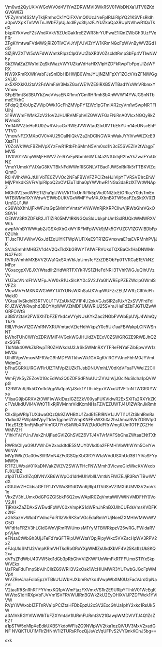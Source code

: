 Vm0wd2QyUXlVWGxWV0d4V1YwZDRWMVl3WkRSV01WbDNXa1JTV0ZKdGVGWlZi
VFZyVm14S2MyTkljRmhoCk1YQlFXVmQ0UzJNeFpIRlJiRlpYQ21KSVFsRldh
a0poVXpKTmVWTnJWbFZpUjJodlEyc3hjazFJYUZkaQpXRUpNVlhwR1QxTkdX
bkpXYkVwcFZsWndXVkV5ZUdGak1rcEZWR3hrYUFwaE1IQnZWbGh3UzFVeFRr
ZFgKYmtwaFVtMW9jRlZ0TlVOVlJrVjVUVlZrYW1KRmNGcFpWVnByWVZGd1dG
SlZjRVZXTW5oWFdWWmtkRlpzClpGVUtZbXR3V0ZscldtRmpSbFp4VTIwNWEy
SkZWalZaZWs1dlZqSktWazVWYUZkaVdHaHlXVlpHZDFkRwpTbFpqUlZaWFRX
NW9XRmRXWkVabFJsSnlDbHBHWjB0WmJYUjNZMFpXY1ZOcVVsZFNiWGg2VjJ0
ak5XRXkKU2taV2FsWmFaV3MxZGxsWE1VZE9iRXB5WTBad1YxWnVRbmxYVmxw
SFpERmtSd3BUYkZwcVVsaENXRmxYCmRHRmhSbXhWVW14YWJGSnNTbmxEYkhC
SFdqQjBXbUpZVWpOWk1GcFhZMVpPY1ZWc1pGTmlXR2cyVm1wSwpNRTFIUlhj
S1RWWmFWMkZzV21oV2JHUlRVMFphVlZGWWFGaFNiRnA0VlcxNGQyRkZNVmxS
Ym14WVZteHcKU0ZwRVJscGxRWEJVWWtad2IxUlVTbE5YUm14eUNscEhPVTVO
VmxwNFZXMXpOV0V4U25OalNIQkVZa2hDClNGWXhWakJYYlVwWlZXcE9XazFH
Y0ZoWk1WcFBZMVpXYzFwR1RtbFhSMmN5Vm0xd1N3cE5SVEZIV2tWagpTMVl5
TlV0V01rWnpWMjFHWVZZelRYaFpNbmh6WTJ4a2NtUkhjR2hsYkZwaFYxUkNZ
VmxYUmxkYVJXaG8KVTBkNFdWWnRlSGNLVTBad1JWSnRkRk5rTTBKVlZqQmtO
R0l4VlhkWGJtUllVbTE0ZVVOc2NFaFBWVFZPClZteHJlVlpYTVRSVE1rcEhW
MjVPVkdKSVFrVlpiRlpoQ2xOV1ZuTldha0pYWVhwR1NGa3daRzlXTWtWNApZ
MGh3V2sxdWFETlZha1pUWkVkT1IxUnRiRk5pVkd0NlZtcEtORlozY0dsTmEx
WTBWMnRXYWdwVE1WbDUKVGxWMFYwMXJXbnBXTW5oaFZqSktXV0ZIUm1GU1JW
cG9WbXhhUjFkWFJraGpSMnhYVmtaYVNWWnRjRXRPClIwVjRWbGhrVGxOSGVH
OEtWV3RXZDFkR2JITlZiR05MV1RKNGQxSldUbkphUm1SclRUQktWMWRXVWtk
awpNVnBYWWtab2JGSXdXbGxWYlRFMFpWVk9jMk5GYUZCV1ZGWlBDbFp0ZUhk
T1JscFlUVWhvVGxJd1ZqUlYKTWpWUFlXeE9TR1ZGVmxwaE1taEVRMnhPVjJK
SVJsSmhhMHBZV1d4V2QxTldXbGRWYTA1WFRVUkdTQXBaCk1HaDNWMnN4ZFdG
RVRsWmhhMXBVV2tWa1QxSXhVblJpUms1cFZrZDBObFp0TVRCaE1EVkNZMFpr
VGxacgpXVEJXYWtadlltZHdWRTFXYkRVS1ZHeFdNRll3TVhKWGJuQlhUVzVv
YUZacVNrdFhWMFpJVW0xR1UxSlcKY0c5V2JYaGhWREpPZEZWclpGWmlSVFZ3
VlcwMVFrMXNXWGhWYTA1YUNsWXhSalJXVnpWUFZrZEtjMWRzClRVdFhWekI0
VGtaa1IySkdhR3RTV0U1TVZsUkNZV1F4U2xkVGJsSlRZa1UxY2xSVVFrdFdi
R1JZWkVkRwphd3BOYXpWWVZtMDFUMWRIU25SVmJHeFdZbFJGTUZwWGRFOWtS
a3B5V2taV2FWSXhTbFZEYkd4eVYyNUsKYkZac2NGbFVWbEpUVjJ4WmQyTkZh
RllLVFdwV1ZGWnRNVXRUVmtaeVZteHdhVkpzY0c5Uk1uaFBWakpLClNWSnNT
bWhoTUhCWlYxZDRWMlF4VGxkWGJHUldZVEExV0ZSWGRGZE9RWEJhQ2sxSGFE
TldNbk40WkZkRwpTR0ZHWkdsU2JrSk5WMnRXYTFReFNYaFZibEpwVW1zMVQx
UlhlRVpsVmxwMFRVaG9hMDFWTkhwWk1GVXgKVlRGYVJncFhhM0JYVmtWdmQx
bFhaSGRXUlRGWFlrUlZTMVpIZUZkTlJsbDNUVmhLV0dKdVFsaFVWelZ2CllV
WmFjVk5yZEZoV01GcEdWa2Q0ZDFSdFNuUUtZVVJhVjJGclNuSldha1pQVWpG
T2RWVnRjRk5OYm1oVgpWa1phVjJSck1YTlhibEpxVWxoU1VFTnNTWGRXYWxa
V1lsaG9jbGRXV2t0WFIwWklDazlGZEZkV00yaFUKVldwR2ExSXlTa2RXYkZK
cFVsUkdUVll4VWt0T1IxRjRVMnhrVldKcmNHaFZiVEZUWTJ4U1ZWRnJkRmhp
ClIxSlpWRlpTUXdwaGQzQk9ZWHBXU1ZadE1ERlRNV1JJVTI1U1ZtSkhlRmRa
YkdodlZFWlpkMVpyT1dwTgphelZIVmpKNFExWXhXa2hsUmxaRVlrZDRlVlp0
TldzS1ZERmFjMkpFVm1GU1YxSklWbXRWZUdOdFRrWmgKUm1OTFZGZHdWMVZH
V1hkYVJYUnJVakZhUjFadGVIZGhSVEZ6VTJ4V1VrMXFSbGhaZWtaaENtTXhj
RWRhClIyaG9UVWhDV2xacldtdE5SMUY0Vkd0a2FFMHlVbWhWYm5CelYwWlNW
MVp1WkZOa00wSllRMnN4ZFdGSQpXbGROYWtaWVdUSXhUd3BTYlVaSFYyMW9h
RTFZUWxaV01XaDNVakZWZVZSWWFHcFNWMmh3VlcweGIxWkcKVWxobFJXUlBZ
a1p3TUZrd1ZqQlVNVXB6WWpOd1drMUhVbllLVmtkNFlWZEJjR3RsYTBwWVdX
dGtUbVZHCldsaGFTR1JYVWxSR1dGWnRjRlpUTVdSeVZtMXdUMVl3V2xoVk1q
VkxZV3hLUmxOdGFGZGlSbkF6Q2xwWAplR0ZqVmtaWllVWlNVMDFHY0VoV2JH
TjRVakZaZDAxSWEwdFpWV00xVmpKS1dWRnJhRnBXUlhCUFdsVmsKVDFKc2NF
aGhSazVvWld4YVdncFdiR1IzVkRKSmVGcEdaRmhYUjNoelZXMHhVMWxWVG5O
WFdHaFRZV3hLCldGWnVjRmRWUmxsM1YyMTBWRkpzV25wRGJFWldaRVprVjAw
eFNsa0tWbGh3UjJFeFdYaGFTRlpUWWtaYQpjRlpyWkc5VVZscHpWV3RPV2xZ
eFJqUldSM1J2VmpKRmVHTkdRbGRoYXpWMlZsUkdXbVF4V25Ka1IzUk8KQ2xa
dVFsZFdWbU40VW5kd1dGb3pRbGhVVlZKWFUxWmFkRTFFUmxSTlYxSkpWVEkx
UzFReFduTmpSbVJhCllrZG9WRll3V2xOak1WcHlUMWR3YUFwbGJGcFpWMVpX
WVZReVJraFdibEpzVTBkU1JWbHJXbmRsYkd4VwpWbXM0UzFacVJrdGpNazVI
V2taa1RtSnRhRTFYVmxKQ1pVWmFjazFXVmxVS1lrZE9URlpYTlhkV01WcEgK
WWtoS1dHRXpVbFJVVm1SVFRVWlJlRnBGWkZkU2EyOHlXVlJPZDFWck1YVlVW
RVpYWWxob1ZFTnRVa1pPClZtaHFDbEpzU2xSV2ExcGhUa1phY2xkc1RsUk5W
a3A1VkRGYVlWWlhTbFZXYmtaV1lURmFURmt3V21GawpWMDVIVTJ4Q1ZsZEZT
a1pSTW5oMlpXeEdkUXBSYkdoWFlsZG9NVlpWV2tka1ozQlVUV3MxV2xadGNF
NVQKTUU1MFlrZHNhV1I2TURsRFozQjJaVzVqUFFvS2VYQnkKCnJ5bg==

sxk